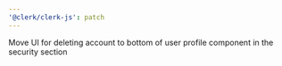```yaml
---
'@clerk/clerk-js': patch
---
```


Move UI for deleting account to bottom of user profile component in the security section
